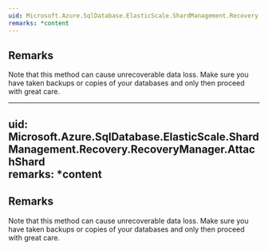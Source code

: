 ```yaml
---  
uid: Microsoft.Azure.SqlDatabase.ElasticScale.ShardManagement.Recovery.RecoveryManager.AttachShard  
remarks: *content  
---  
```

  
## Remarks  
 Note that this method can cause unrecoverable data loss. Make sure you have taken backups or copies              of your databases and only then proceed with great care.  
  
---  
uid: Microsoft.Azure.SqlDatabase.ElasticScale.ShardManagement.Recovery.RecoveryManager.AttachShard  
remarks: *content  
---  
  
## Remarks  
 Note that this method can cause unrecoverable data loss. Make sure you have taken backups or copies              of your databases and only then proceed with great care.